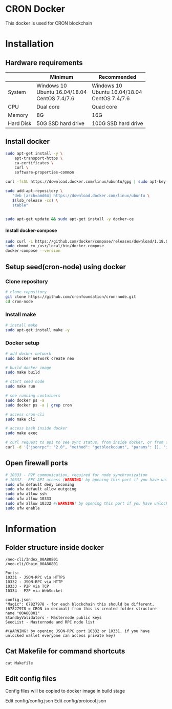 # CRON Docker

This docker is used for CRON blockchain

# Installation

## Hardware requirements

|  | Minimum | Recommended |
| --- | --- | --- |
| System | Windows 10<br/>Ubuntu 16.04/18.04<br/>CentOS 7.4/7.6 | Windows 10<br/>Ubuntu 16.04/18.04<br/>CentOS 7.4/7.6 |
| CPU | Dual core | Quad core |
| Memory | 8G | 16G |
| Hard Disk | 50G SSD hard drive | 100G SSD hard drive |


## Install docker
~~~bash
sudo apt-get install -y \
    apt-transport-https \
    ca-certificates \
    curl \
    software-properties-common

curl -fsSL https://download.docker.com/linux/ubuntu/gpg | sudo apt-key add -

sudo add-apt-repository \
   "deb [arch=amd64] https://download.docker.com/linux/ubuntu \
   $(lsb_release -cs) \
   stable"


sudo apt-get update && sudo apt-get install -y docker-ce
~~~

#### Install docker-compose
~~~bash
sudo curl -L https://github.com/docker/compose/releases/download/1.18.0/docker-compose-`uname -s`-`uname -m` -o /usr/local/bin/docker-compose
sudo chmod +x /usr/local/bin/docker-compose
docker-compose --version
~~~

## Setup seed(cron-node) using docker

### Clone repository
~~~sh
# clone repository
git clone https://github.com/cronfoundation/cron-node.git
cd cron-node
~~~

### Install make
~~~sh
# install make
sudo apt-get install make -y
~~~

### Docker setup
~~~sh
# add docker network
sudo docker network create neo

# build docker image
sudo make build

# start seed node
sudo make run

# see running containers
sudo docker ps -a
sudo docker ps -a | grep cron

# access cron-cli
sudo make cli

# access bash inside docker 
sudo make exec

# curl request to api to see sync status, from inside docker, or from outside if ports are opened.
curl -d '{"jsonrpc": "2.0", "method": "getblockcount", "params": [], "id": 5}' localhost:10332

~~~

## Open firewall ports
~~~sh
# 10333 - P2P communication, required for node synchronization
# 10332 - RPC-API access (WARNING! by opening this port if you have unlocked wallet everyone can access private key)
sudo ufw default deny incoming
sudo ufw default allow outgoing
sudo ufw allow ssh
sudo ufw allow 10333
sudo ufw allow 10332 #(WARNING! by opening this port if you have unlocked wallet everyone can access private key)
sudo ufw enable
~~~

# Information 
##  Folder structure inside docker
~~~
/neo-cli/Index_00A80801
/neo-cli/Chain_00A80801

Ports:
10331 - JSON-RPC via HTTPS
10332 - JSON-RPC via HTTP 
10333 - P2P via TCP
10334 - P2P via WebSocket

config.json
"Magic": 67827978 - for each blockchain this should be different, (67827978 = CRON in decimal) from this is created folder structure name "00A80801"
StandbyValidators - Masternode public keys
SeedList - Masternode and RPC node list

#(WARNING! by opening JSON-RPC port 10332 or 10331, if you have unlocked wallet everyone can access private key)
~~~

## Cat Makefile for command shortcuts

~~~
cat Makefile
~~~


## Edit config files

Config files will be copied to docker image in build stage

Edit config/config.json
Edit config/protocol.json
